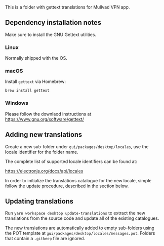 This is a folder with gettext translations for Mullvad VPN app.

## Dependency installation notes

Make sure to install the GNU Gettext utilities.

### Linux

Normally shipped with the OS.

### macOS

Install `gettext` via Homebrew:

```
brew install gettext
```

### Windows

Please follow the downlaod instructions at https://www.gnu.org/software/gettext/


## Adding new translations

Create a new sub-folder under `gui/packages/desktop/locales`, use the locale identifier for the
folder name.

The complete list of supported locale identifiers can be found at:

https://electronjs.org/docs/api/locales

In order to initialize the translations catalogue for the new locale, simple follow the update
procedure, described in the section below.


## Updating translations

Run `yarn workspace desktop update-translations` to extract the new translations from the source
code and update all of the existing catalogues.

The new translations are automatically added to empty sub-folders using the POT template at
`gui/packages/desktop/locales/messages.pot`. Folders that contain a `.gitkeep` file are ignored.
